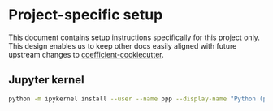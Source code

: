 # Project-specific setup

This document contains setup instructions specifically for this project only. This design enables
us to keep other docs easily aligned with future upstream changes to
[coefficient-cookiecutter](https://github.com/CoefficientSystems/coefficient-cookiecutter/).


## Jupyter kernel

```sh
python -m ipykernel install --user --name ppp --display-name "Python (ppp)"
```
